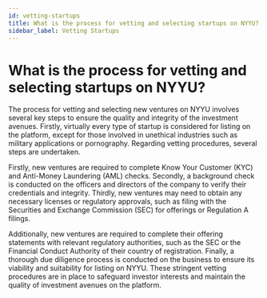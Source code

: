 ```yaml
---
id: vetting-startups
title: What is the process for vetting and selecting startups on NYYU?
sidebar_label: Vetting Startups
---
```


# What is the process for vetting and selecting startups on NYYU?

The process for vetting and selecting new ventures on NYYU involves several key steps to ensure the quality and integrity of the investment avenues. Firstly, virtually every type of startup is considered for listing on the platform, except for those involved in unethical industries such as military applications or pornography. Regarding vetting procedures, several steps are undertaken. 

Firstly, new ventures are required to complete Know Your Customer (KYC) and Anti-Money Laundering (AML) checks. Secondly, a background check is conducted on the officers and directors of the company to verify their credentials and integrity. Thirdly, new ventures may need to obtain any necessary licenses or regulatory approvals, such as filing with the Securities and Exchange Commission (SEC) for offerings or Regulation A filings.

Additionally, new ventures are required to complete their offering statements with relevant regulatory authorities, such as the SEC or the Financial Conduct Authority of their country of registration. Finally, a thorough due diligence process is conducted on the business to ensure its viability and suitability for listing on NYYU. These stringent vetting procedures are in place to safeguard investor interests and maintain the quality of investment avenues on the platform.
